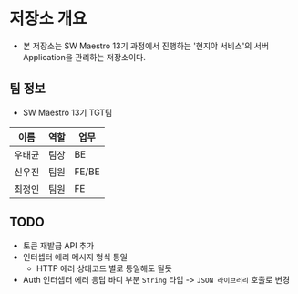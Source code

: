 # 저장소 개요
- 본 저장소는 SW Maestro 13기 과정에서 진행하는 '현지야 서비스'의 서버 Application을 관리하는 저장소이다.

## 팀 정보
- SW Maestro 13기 TGT팀  

| 이름  | 역할  |업무|
|-----|-----|---|
| 우태균 | 팀장  |BE|
| 신우진 | 팀원  |FE/BE|
| 최정인 | 팀원  |FE|

## TODO
- 토큰 재발급 API 추가
- 인터셉터 에러 메시지 형식 통일
  - HTTP 에러 상태코드 별로 통일해도 될듯
- Auth 인터셉터 에러 응답 바디 부분 `String` 타입 -> `JSON 라이브러리` 호출로 변경